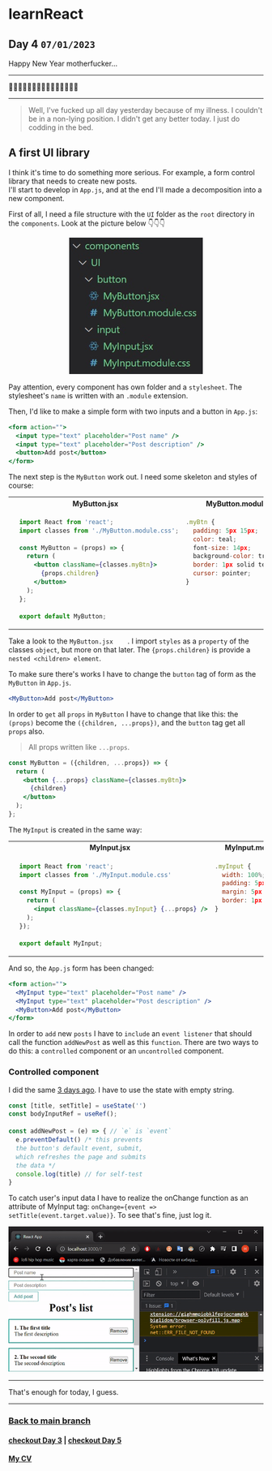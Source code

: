 # learnReact
## Day 4 `07/01/2023`

Happy New Year motherfucker...

---

🎄🎄🎄🎆🎆🎆✨✨✨🎇🎇🎇🎄🎄🎄

---
> Well, I've fucked up all day yesterday because of my illness. I couldn't be in a non-lying position. I didn't get any better today. I just do codding in the bed.

## A first UI library

I think it's time to do something more serious. For example, a form control library that needs to create new posts.  
I'll start to develop in `App.js`, and at the end I'll made a decomposition into a new component.

First of all, I need a file structure with the `UI` folder as the `root` directory in the `components`. Look at the picture below 👇👇👇

<div align="center">
  <img src="UI_1.jpg">
</div>

Pay attention, every component has own folder and a `stylesheet`. The stylesheet's `name` is written with an `.module` extension.

Then, I'd like to make a simple form with two inputs and a button in `App.js`:

```jsx
<form action="">
  <input type="text" placeholder="Post name" />
  <input type="text" placeholder="Post description" />
  <button>Add post</button>
</form>
```
The next step is the `MyButton` work out. I need some skeleton and styles of course:
<table align="center">
  <tr>
    <th>MyButton.jsx</th>
    <th>MyButton.module.css</th>
  </tr>
  <tr>
  <td valign="top">

  ```jsx
    import React from 'react';
    import classes from './MyButton.module.css';

    const MyButton = (props) => {
      return (
        <button className={classes.myBtn}>
          {props.children}
        </button>
      );
    };

    export default MyButton;
  ```
  </td>

  <td valign="top">

  ```jsx
  .myBtn {
    padding: 5px 15px;
    color: teal;
    font-size: 14px;
    background-color: transparent;
    border: 1px solid teal;
    cursor: pointer;
  }
  ```
  </td>
  </tr>
</table>

Take a look to the `MyButton.jsx	`. I import `styles` as a `property` of the classes `object`, but more on that later. The `{props.children}` is provide a `nested <children> element`.

To make sure there's works I have to change the `button` tag of form  as the `MyButton` in `App.js`.

```jsx
<MyButton>Add post</MyButton>
```

In order to `get` all `props` in `MyButton` I have to change that like this: the `(props)` become the `({children, ...props})`, and the `button` tag get all `props` also.
> All props written like `...props`.

```jsx
const MyButton = ({children, ...props}) => {
  return (
    <button {...props} className={classes.myBtn}>
      {children}
    </button>
  );
};
```
The `MyInput` is created in the same way:
<table align="center">
  <tr>
    <th>MyInput.jsx</th>
    <th>MyInput.module.css</th>
  </tr>
  <tr>
  <td valign="top">

  ```jsx
    import React from 'react';
    import classes from './MyInput.module.css'

    const MyInput = (props) => {
      return (
        <input className={classes.myInput} {...props} />
      );
    });

    export default MyInput;
  ```
  </td>

  <td valign="top">

  ```jsx
  .myInput {
    width: 100%;
    padding: 5px 15px;
    margin: 5px 0;
    border: 1px solid teal;
  }
  ```
  </td>
  </tr>
</table>

And so, the `App.js` form has been changed:
```jsx
<form action="">
  <MyInput type="text" placeholder="Post name" />
  <MyInput type="text" placeholder="Post description" />
  <MyButton>Add post</MyButton>
</form>
```


In order to `add` new `posts` I have to `include` an `event listener` that should call the function `addNewPost` as well as this `function`. There are two ways to do this: a `controlled` component or an `uncontrolled` component.

### Controlled component
I did the same [3 days ago](https://github.com/syrovezhko/learn-react/tree/day_2#controlled-components-and-two-way-bindings-magic). I have to use the state with empty string.

```jsx
const [title, setTitle] = useState('')
const bodyInputRef = useRef();

const addNewPost = (e) => { // `e` is `event`
  e.preventDefault() /* this prevents 
  the button's default event, submit,
  which refreshes the page and submits
  the data */
  console.log(title) // for self-test
}
```
To catch user's input data I have to realize the onChange function as an attribute of MyInput tag: `onChange={event => setTitle(event.target.value)}`. To see that's fine, just log it.
<div align="center">
  <img src="UI_2.gif">
</div>

---

That's enough for today, I guess.

---

### [Back to main branch](https://github.com/syrovezhko/learn-react#learnreact)
#### [checkout **Day 3**](https://github.com/syrovezhko/learn-react/tree/day_3#learnreact) | [checkout **Day 5**](https://github.com/syrovezhko/learn-react/tree/day_5#learnreact)
#### [My CV](https://github.com/syrovezhko)